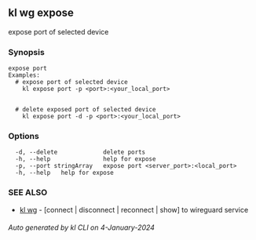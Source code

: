 ## kl wg expose

expose port of selected device

### Synopsis

```
expose port
Examples:
  # expose port of selected device
	kl expose port -p <port>:<your_local_port> 


  # delete exposed port of selected device
	kl expose port -d -p <port>:<your_local_port> 

```

### Options

```
  -d, --delete             delete ports
  -h, --help               help for expose
  -p, --port stringArray   expose port <server_port>:<local_port>
  -h, --help   help for expose
```

### SEE ALSO

* [kl wg](kl_wg.md)  - [connect | disconnect | reconnect | show] to wireguard service

###### Auto generated by kl CLI on 4-January-2024
